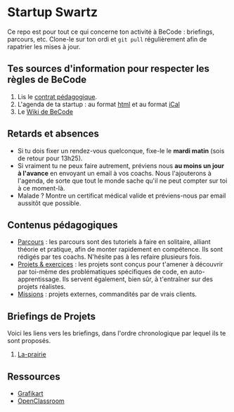 # Startup Swartz

Ce repo est pour tout ce qui concerne ton activité à BeCode : briefings, parcours, etc.
Clone-le sur ton ordi et `git pull` régulièrement afin de rapatrier les mises à jour.

## Tes sources d'information pour respecter les règles de BeCode

1. Lis le [contrat pédagogique](./contratpedagogique.md).
1. L'agenda de ta startup : au format [html](https://calendar.google.com/calendar/embed?src=becode.org_othf91a8asbmvclq36df0jc3m8%40group.calendar.google.com&ctz=Europe/Brussels) et au format  [iCal](https://calendar.google.com/calendar/ical/becode.org_othf91a8asbmvclq36df0jc3m8%40group.calendar.google.com/public/basic.ics)
1. Le [Wiki de BeCode](https://github.com/becodeorg/BeCode/wiki)

## Retards et absences
- Si tu dois fixer un rendez-vous quelconque, fixe-le le **mardi matin** (sois de retour pour 13h25).
- Si vraiment tu ne peux faire autrement, préviens nous **au moins un jour à l'avance** en envoyant un email à vos coachs. Nous l'ajouterons à l'agenda, de sorte que tout le monde sache qu'il ne peut compter sur toi à ce moment-là.
- Malade ? Montre un certificat médical valide et préviens-nous par email aussitôt que possible.

## Contenus pédagogiques

- [Parcours](/Parcours) : les parcours sont des tutoriels à faire en solitaire, alliant théorie et pratique, afin de monter rapidement en compétence. Ils sont rédigés par tes coachs. N'hésite pas à les refaire plusieurs fois.  
- [Projets & exercices](/Projects) : les projets sont conçus pour t'amener à découvrir par toi-même des problématiques spécifiques de code, en auto-apprentissage. Ils servent également, bien sûr, à t'entraîner sur des projets réalistes.
- [Missions](/Missions) : projets externes, commandités par de vrais clients.

## Briefings de Projets
Voici les liens vers les briefings, dans l'ordre chronologique par lequel ils te sont proposés.

1. [La-prairie](./Parcours/01-La-prairie/)

## Ressources 
- [Grafikart](https://www.youtube.com/user/grafikarttv)
- [OpenClassroom](https://openclassrooms.com/dashboard)
